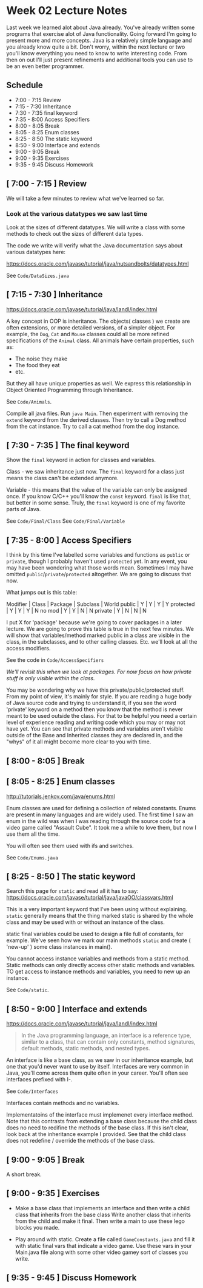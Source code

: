 # Week 02 Lecture Notes

Last week we learned alot about Java already. You've already written some programs that exercise alot of Java functionality. Going forward I'm going to present more and more concepts. Java is a relatively simple language and you already know quite a bit. Don't worry, within the next lecture or two you'll know everything you need to know to write interesting  code. From then on out I'll just present refinements and additional tools you can use to be an even better programmer.

## Schedule
* 7:00 - 7:15 Review
* 7:15 - 7:30 Inheritance
* 7:30 - 7:35 final keyword
* 7:35 - 8:00 Access Specifiers
* 8:00 - 8:05 Break
* 8:05 - 8:25 Enum classes
* 8:25 - 8:50 The static keyword
* 8:50 - 9:00 Interface and extends
* 9:00 - 9:05 Break
* 9:00 - 9:35 Exercises
* 9:35 - 9:45 Discuss Homework

## [ 7:00 - 7:15 ] Review
We will take a few minutes to review what we've learned so far. 

### Look at the various datatypes we saw last time
Look at the sizes of different datatypes. We will write a class with some methods to check out the sizes of different data types.

The code we write will verify what the Java documentation says about various datatypes here:

https://docs.oracle.com/javase/tutorial/java/nutsandbolts/datatypes.html

See `Code/DataSizes.java`

## [ 7:15 - 7:30 ] Inheritance
https://docs.oracle.com/javase/tutorial/java/IandI/index.html

A key concept in OOP is inheritance. The objects( classes ) we create are often extensions, or more detailed versions, of a simpler object. For example, the `Dog`, `Cat` and `Mouse` classes could all be more refined specifications of the `Animal` class. All animals have certain properties, such as:
* The noise they make
* The food they eat
* etc.

But they all have unique properties as well. We express this relationship in Object Oriented Programming through Inheritance.

See `Code/Animals`.

Compile all java files. Run `java Main`. Then experiment with removing the `extend` keyword from the derived classes. Then try to call a Dog method from the cat instance. Try to call a cat method from the dog instance.

## [ 7:30 - 7:35 ] The final keyword
Show the `final` keyword in action for classes and variables.

Class - we saw inheritance just now. The `final` keyword for a class just means the class can't be extended anymore.

Variable - this means that the value of the variable can only be assigned once. If you know C/C++ you'll know the `const` keyword. `final` is like that, but better in some sense. Truly, the `final` keyword is one of my favorite parts of Java.

See `Code/Final/Class`
See `Code/Final/Variable`

## [ 7:35 - 8:00 ] Access Specifiers
I think by this time I've labelled some variables and functions as `public` or `private`, though I probably haven't used `protected` yet. In any event, you may have been wondering what those words mean. Sometimes I may have omitted `public`/`private`/`protected` altogether. We are going to discuss that now.


What jumps out is this table:

Modifier  | Class | Package | Subclass | World
public    | Y     | Y       | Y        | Y
protected | Y     | Y       | Y        | N
no mod    | Y     | Y       | N        | N
private   | Y     | N       | N        | N 


I put X for 'package' because we're going to cover packages in a later lecture. We are going to prove this table is true in the next few minutes. We will show that variables/method marked public in a class are visible in the class, in the subclasses, and to other calling classes. Etc. we'll look at all the access modifiers.

See the code in `Code/AccessSpecifiers`

*We'll revisit this when we look at packages. For now focus on how private stuff is only visible within the class.*

You may be wondering why we have this private/public/protected stuff. From my point of view, it's mainly for style. If you are reading a huge body of Java source code and trying to understand it, if you see the word 'private' keyword on a method then you know that the method is never meant to be used outside the class. For that to be helpful you need a certain level of experience reading and writing code which you may or may not have yet. You can see that private methods and variables aren't visible outside of the Base and Inherited classes they are declared in, and the "whys" of it all might become more clear to you with time.

## [ 8:00 - 8:05 ] Break

## [ 8:05 - 8:25 ] Enum classes
http://tutorials.jenkov.com/java/enums.html

Enum classes are used for defining a collection of related constants. Enums are present in many languages and are widely used. The first time I saw an enum in the wild was when I was reading through the source code for a video game called "Assault Cube". It took me a while to love them, but now I use them all the time.

You will often see them used with ifs and switches.

See `Code/Enums.java` 

## [ 8:25 - 8:50 ] The static keyword
Search this page for `static` and read all it has to say:
https://docs.oracle.com/javase/tutorial/java/javaOO/classvars.html

This is a very important keyword that I've been using without explaining. `static` generally means that the thing marked static is shared by the whole class and may be used with or without an instance of the class. 

static final variables could be used to design a file full of constants, for example. We've seen how we mark our main methods `static` and create ( 'new-up' ) some class instances in main(). 

You cannot access instance variables and methods from a static method. Static methods can only directly access other static methods and variables. TO get access to instance methods and variables, you need to new up an instance. 

See `Code/static`.

## [ 8:50 - 9:00 ] Interface and extends
https://docs.oracle.com/javase/tutorial/java/IandI/index.html

> In the Java programming language, an interface is a reference type, similar to a class, that can contain only constants, method signatures, default methods, static methods, and nested types.

An interface is like a base class, as we saw in our inheritance example, but one that you'd never want to use by itself. Interfaces are very common in Java, you'll come across them quite often in your career. You'll often see interfaces prefixed with I-.

See `Code/Interfaces`

Interfaces contain methods and no variables.

Implementatoins of the interface must implemenet every interface method. Note that this contrasts from extending a base class because the child class does no need to redifine the methods of the base class. If this isn't clear, look back at the inheritance example I provided. See that the child class does not redefine / override the methods of the base class.

## [ 9:00 - 9:05 ] Break
A short break.

## [ 9:00 - 9:35 ] Exercises

* Make a base class that implements an interface and then write a child class that inherits from the base class Write another class that inherits from the child and make it final. Then write a main to use these lego blocks you made.

* Play around with static. Create a file called `GameConstants.java` and fill it with static final vars that indicate a video game. Use these vars in your Main.java file along with some other video gamey sort of classes you write.

## [ 9:35 - 9:45 ] Discuss Homework

